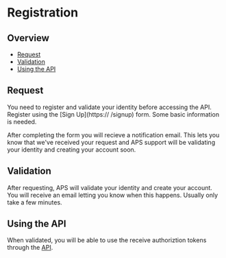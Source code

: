 # Registration

## Overview

- [Request](#request)
- [Validation](#validation)
- [Using the API](#using-the-API)

## Request

You need to register and validate your identity before accessing the API.
Register using the [Sign Up](https://   /signup) form. Some basic information
is needed.

After completing the form you will recieve a notification email. This lets you
know that we've received your request and APS support will be validating your
identity and creating your account soon.

## Validation

After requesting, APS will validate your identity and create your account.
You will receive an email letting you know when this happens. Usually only take
a few minutes.

## Using the API

When validated, you will be able to use the receive authoriztion tokens through
the [API](./_docs/API/README.md).

